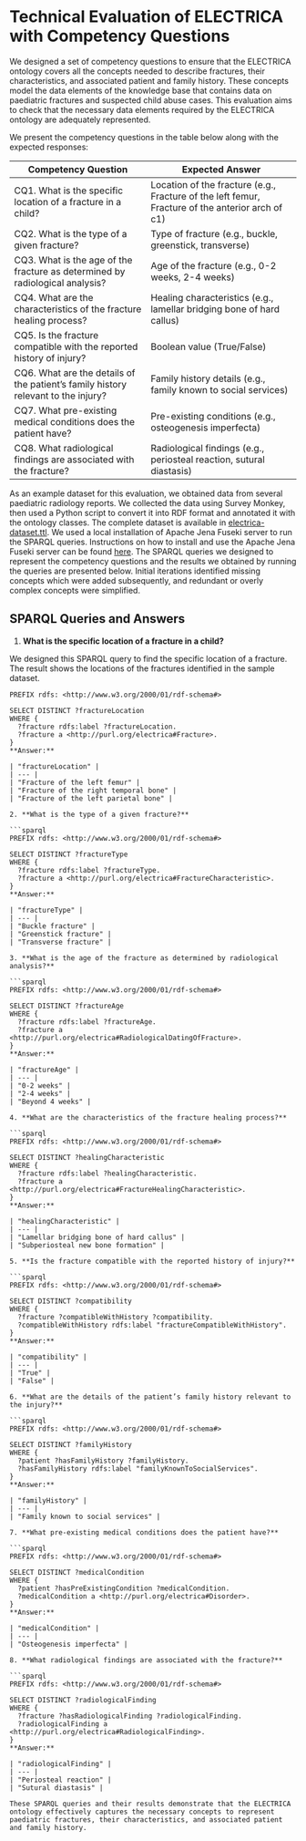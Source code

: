 # Technical Evaluation of ELECTRICA with Competency Questions

We designed a set of competency questions to ensure that the ELECTRICA ontology covers all the concepts needed to describe fractures, their characteristics, and associated patient and family history. These concepts model the data elements of the knowledge base that contains data on paediatric fractures and suspected child abuse cases. This evaluation aims to check that the necessary data elements required by the ELECTRICA ontology are adequately represented.

We present the competency questions in the table below along with the expected responses:

| Competency Question  | Expected Answer |
| --- | --- |
| CQ1. What is the specific location of a fracture in a child? | Location of the fracture (e.g., Fracture of the left femur, Fracture of the anterior arch of c1) |
| CQ2. What is the type of a given fracture? | Type of fracture (e.g., buckle, greenstick, transverse) |
| CQ3. What is the age of the fracture as determined by radiological analysis? | Age of the fracture (e.g., 0-2 weeks, 2-4 weeks) |
| CQ4. What are the characteristics of the fracture healing process? | Healing characteristics (e.g., lamellar bridging bone of hard callus) |
| CQ5. Is the fracture compatible with the reported history of injury? | Boolean value (True/False) |
| CQ6. What are the details of the patient’s family history relevant to the injury? | Family history details (e.g., family known to social services) |
| CQ7. What pre-existing medical conditions does the patient have? | Pre-existing conditions (e.g., osteogenesis imperfecta) |
| CQ8. What radiological findings are associated with the fracture? | Radiological findings (e.g., periosteal reaction, sutural diastasis) |

As an example dataset for this evaluation, we obtained data from several paediatric radiology reports. We collected the data using Survey Monkey, then used a Python script to convert it into RDF format and annotated it with the ontology classes. The complete dataset is available in [electrica-dataset.ttl](https://github.com/fatibaba/electrica/electrica-dataset.ttl). We used a local installation of Apache Jena Fuseki server to run the SPARQL queries. Instructions on how to install and use the Apache Jena Fuseki server can be found [here](https://jena.apache.org/documentation/fuseki2/). The SPARQL queries we designed to represent the competency questions and the results we obtained by running the queries are presented below. Initial iterations identified missing concepts which were added subsequently, and redundant or overly complex concepts were simplified.

## SPARQL Queries and Answers

1. **What is the specific location of a fracture in a child?**

We designed this SPARQL query to find the specific location of a fracture. The result shows the locations of the fractures identified in the sample dataset.

```sparql
PREFIX rdfs: <http://www.w3.org/2000/01/rdf-schema#>

SELECT DISTINCT ?fractureLocation
WHERE {
  ?fracture rdfs:label ?fractureLocation.
  ?fracture a <http://purl.org/electrica#Fracture>.
}
**Answer:**

| "fractureLocation" |
| --- |
| "Fracture of the left femur" |
| "Fracture of the right temporal bone" |
| "Fracture of the left parietal bone" |

2. **What is the type of a given fracture?**

```sparql
PREFIX rdfs: <http://www.w3.org/2000/01/rdf-schema#>

SELECT DISTINCT ?fractureType
WHERE {
  ?fracture rdfs:label ?fractureType.
  ?fracture a <http://purl.org/electrica#FractureCharacteristic>.
}
**Answer:**

| "fractureType" |
| --- |
| "Buckle fracture" |
| "Greenstick fracture" |
| "Transverse fracture" |

3. **What is the age of the fracture as determined by radiological analysis?**

```sparql
PREFIX rdfs: <http://www.w3.org/2000/01/rdf-schema#>

SELECT DISTINCT ?fractureAge
WHERE {
  ?fracture rdfs:label ?fractureAge.
  ?fracture a <http://purl.org/electrica#RadiologicalDatingOfFracture>.
}
**Answer:**

| "fractureAge" |
| --- |
| "0-2 weeks" |
| "2-4 weeks" |
| "Beyond 4 weeks" |

4. **What are the characteristics of the fracture healing process?**

```sparql
PREFIX rdfs: <http://www.w3.org/2000/01/rdf-schema#>

SELECT DISTINCT ?healingCharacteristic
WHERE {
  ?fracture rdfs:label ?healingCharacteristic.
  ?fracture a <http://purl.org/electrica#FractureHealingCharacteristic>.
}
**Answer:**

| "healingCharacteristic" |
| --- |
| "Lamellar bridging bone of hard callus" |
| "Subperiosteal new bone formation" |

5. **Is the fracture compatible with the reported history of injury?**

```sparql
PREFIX rdfs: <http://www.w3.org/2000/01/rdf-schema#>

SELECT DISTINCT ?compatibility
WHERE {
  ?fracture ?compatibleWithHistory ?compatibility.
  ?compatibleWithHistory rdfs:label "fractureCompatibleWithHistory".
}
**Answer:**

| "compatibility" |
| --- |
| "True" |
| "False" |

6. **What are the details of the patient’s family history relevant to the injury?**

```sparql
PREFIX rdfs: <http://www.w3.org/2000/01/rdf-schema#>

SELECT DISTINCT ?familyHistory
WHERE {
  ?patient ?hasFamilyHistory ?familyHistory.
  ?hasFamilyHistory rdfs:label "familyKnownToSocialServices".
}
**Answer:**

| "familyHistory" |
| --- |
| "Family known to social services" |

7. **What pre-existing medical conditions does the patient have?**

```sparql
PREFIX rdfs: <http://www.w3.org/2000/01/rdf-schema#>

SELECT DISTINCT ?medicalCondition
WHERE {
  ?patient ?hasPreExistingCondition ?medicalCondition.
  ?medicalCondition a <http://purl.org/electrica#Disorder>.
}
**Answer:**

| "medicalCondition" |
| --- |
| "Osteogenesis imperfecta" |

8. **What radiological findings are associated with the fracture?**

```sparql
PREFIX rdfs: <http://www.w3.org/2000/01/rdf-schema#>

SELECT DISTINCT ?radiologicalFinding
WHERE {
  ?fracture ?hasRadiologicalFinding ?radiologicalFinding.
  ?radiologicalFinding a <http://purl.org/electrica#RadiologicalFinding>.
}
**Answer:**

| "radiologicalFinding" |
| --- |
| "Periosteal reaction" |
| "Sutural diastasis" |

These SPARQL queries and their results demonstrate that the ELECTRICA ontology effectively captures the necessary concepts to represent paediatric fractures, their characteristics, and associated patient and family history.
